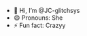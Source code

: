 - 👋 Hi, I’m @JC-glitchsys
- 😄 Pronouns: She
- ⚡ Fun fact: Crazyy

<!---
JC-glitchsys/JC-glitchsys is a ✨ special ✨ repository because its `README.md` (this file) appears on your GitHub profile.
You can click the Preview link to take a look at your changes.
--->

